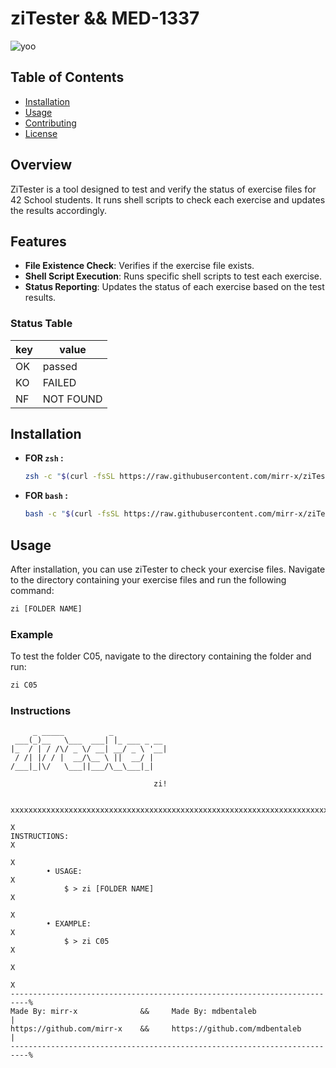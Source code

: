 # ziTester && MED-1337

![yoo](https://media1.tenor.com/m/oC_e7R9GvZ8AAAAC/rick-and-morty-rtj.gif)

## Table of Contents

- [Installation](#installation)
- [Usage](#usage)
- [Contributing](#contributing)
- [License](#license)

## Overview

ZiTester is a tool designed to test and verify the status of exercise files for 42 School students. It runs shell scripts to check each exercise and updates the results accordingly.

## Features

- **File Existence Check**: Verifies if the exercise file exists.
- **Shell Script Execution**: Runs specific shell scripts to test each exercise.
- **Status Reporting**: Updates the status of each exercise based on the test results.

### Status Table

| key | value     |
|-----|-----------|
| OK  | passed    |
| KO  | FAILED    |
| NF  | NOT FOUND |

## Installation

* **FOR `zsh` :**

    ```sh
    zsh -c "$(curl -fsSL https://raw.githubusercontent.com/mirr-x/ziTester/main/bin/install.sh)"
    ```

* **FOR `bash` :**

    ```sh
    bash -c "$(curl -fsSL https://raw.githubusercontent.com/mirr-x/ziTester/main/bin/install.sh)"
    ```
## Usage

After installation, you can use ziTester to check your exercise files. Navigate to the directory containing your exercise files and run the following command:

```sh
zi [FOLDER NAME]
```

### Example

To test the folder C05, navigate to the directory containing the folder and run:

```sh
zi C05
```

### Instructions

```
     _ _____          _            
 ___(_)__   \___  ___| |_ ___ _ __ 
|_  / | / /\/ _ \/ __| __/ _ \ '__|
 / /| |/ / |  __/\__ \ ||  __/ |   
/___|_|\/   \___||___/\__\___|_|   
                                   
                                zi!


xxxxxxxxxxxxxxxxxxxxxxxxxxxxxxxxxxxxxxxxxxxxxxxxxxxxxxxxxxxxxxxxxxxxxxxxxxx
                                                                          X
INSTRUCTIONS:                                                             X
                                                                          X
        • USAGE:                                                          X
            $ > zi [FOLDER NAME]                                          X
                                                                          X
        • EXAMPLE:                                                        X
            $ > zi C05                                                    X
                                                                          X
                                                                          X
--------------------------------------------------------------------------%
Made By: mirr-x              &&     Made By: mdbentaleb                   |
https://github.com/mirr-x    &&     https://github.com/mdbentaleb         |
--------------------------------------------------------------------------%
```